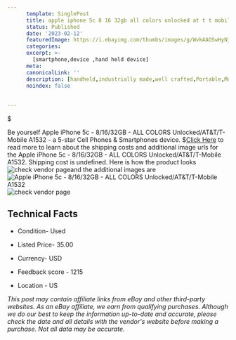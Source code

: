 ```yaml
---
      template: SinglePost
      title: apple iphone 5c 8 16 32gb all colors unlocked at t t mobile a1532
      status: Published
      date: '2023-02-12'
      featuredImage: https://i.ebayimg.com/thumbs/images/g/WvkAAOSwHyNjkolY/s-l225.jpg
      categories: 
      excerpt: >-
        [smartphone,device ,hand held device]
      meta:
      canonicalLink: ''
      description: [handheld,industrially made,well crafted,Portable,Mobile,Compact,Convenient,Lightweight,Maneuverable,Man-portable,Miniature,Carriable,Hand-held,Light,Holdable,Transportable,Mobile device,Pocket-sized,On-the-go,Wireless,Cordless,Compact size,Convenient size, smartphone,device ,hand held device]
      noindex: false
      
        
---
```

$

Be yourself Apple iPhone 5c - 8/16/32GB - ALL COLORS Unlocked/AT&T/T-Mobile A1532 - a 5-star Cell Phones & Smartphones device.
$[Click Here](https://www.ebay.com/itm/125654617032?hash=item1d41994bc8%3Ag%3AWvkAAOSwHyNjkolY&mkevt=1&mkcid=1&mkrid=711-53200-19255-0&campid=%253CePNCampaignId%253E&customid=%253CreferenceId%253E&toolid=10049) to read more to learn about the shipping costs and additional image urls for the Apple iPhone 5c - 8/16/32GB - ALL COLORS Unlocked/AT&T/T-Mobile A1532. Shipping cost is undefined. Here is how the product looks ![check vendor page](https://i.ebayimg.com/thumbs/images/g/WvkAAOSwHyNjkolY/s-l225.jpg)and the additional images are![Apple iPhone 5c - 8/16/32GB - ALL COLORS Unlocked/AT&T/T-Mobile A1532](https://i.ebayimg.com/images/g/WvkAAOSwHyNjkolY/s-l1600.jpg)![check vendor page](https://origin-galleryplus.ebayimg.com/ws/web/125654617032_2_0_1/225x225.jpg)



 ## Technical Facts 



     
      

 - Condition- Used 


      

 - Listed Price- 35.00 


      

 - Currency- USD 


      

 - Feedback score - 1215 


      

 - Location - US 


      
      

 *_This post may contain affiliate links from eBay and other third-party websites. As an eBay affiliate, we earn from qualifying purchases. Although we do our best to keep the information up-to-date and accurate, please check the date and all details with the vendor's website before making a purchase. Not all data may be accurate._*






